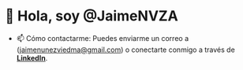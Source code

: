 # 👋 Hola, soy @JaimeNVZA

- 📫 Cómo contactarme: Puedes enviarme un correo a (jaimenunezviedma@gmail.com) o conectarte conmigo a través de **[LinkedIn](https://www.linkedin.com/in/jaime-nunez-viedma/)**.

